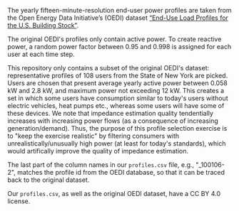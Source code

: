 The yearly fifteen-minute-resolution end-user power profiles are taken from the Open Energy Data Initiative’s (OEDI) dataset [“End-Use Load Profiles for the U.S. Building Stock”](https://data.openei.org/submissions/4520).

The original OEDI's profiles only contain active power. To create reactive power, a random power factor between 0.95 and 0.998 is assigned for each user at each time step.

This repository only contains a subset of the original OEDI's dataset: representative profiles of 108 users from the State of New York are picked. Users are chosen that present average yearly active power between 0.058 kW and 2.8 kW, and maximum power not exceeding 12 kW. This creates a set in which some users have consumption similar to today's users without electric vehicles, heat pumps etc., whereas some users will have some of these devices. We note that impedance estimation quality tendentially increases with increasing power flows (as a consequence of increasing generation/demand). Thus, the purpose of this profile selection exercise is to "keep the exercise realistic" by filtering consumers with unrealistically/unusually high power (at least for today's standards), which would artifically improve the quality of impedance estimation.

The last part of the column names in our `profiles.csv` file, e.g., "_100106-2", matches the profile id from the OEDI database, so that it can be traced back to the original dataset.

Our `profiles.csv`, as well as the original OEDI dataset, have a CC BY 4.0 license.